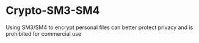 # Crypto-SM3-SM4
Using SM3/SM4 to encrypt personal files can better protect privacy and is prohibited for commercial use
